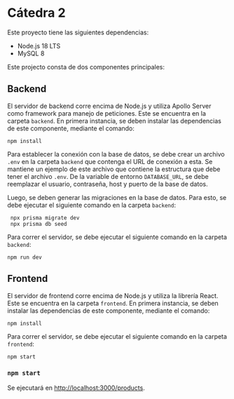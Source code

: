 # Cátedra 2

Este proyecto tiene las siguientes dependencias:
* Node.js 18 LTS
* MySQL 8

Este projecto consta de dos componentes principales:

## Backend
El servidor de backend corre encima de Node.js y utiliza Apollo Server como framework para manejo de peticiones.
Este se encuentra en la carpeta `backend`.
En primera instancia, se deben instalar las dependencias de este componente, mediante el comando:

`` npm install ``

Para establecer la conexión con la base de datos, se debe crear un archivo `.env` en la carpeta `backend` que contenga el URL de conexión a esta. 
Se mantiene un ejemplo de este archivo que contiene la estructura que debe tener el archivo `.env`.
De la variable de entorno `DATABASE_URL`, se debe reemplazar el usuario, contraseña, host y puerto de la base de datos.

Luego, se deben generar las migraciones en la base de datos. Para esto, se debe ejecutar el siguiente comando en la carpeta `backend`:

```
 npx prisma migrate dev
 npx prisma db seed   
```

Para correr el servidor, se debe ejecutar el siguiente comando en la carpeta `backend`:

`` npm run dev ``

## Frontend
El servidor de frontend corre encima de Node.js y utiliza la librería React.
Este se encuentra en la carpeta `frontend`.
En primera instancia, se deben instalar las dependencias de este componente, mediante el comando:

`` npm install ``

Para correr el servidor, se debe ejecutar el siguiente comando en la carpeta `frontend`:

`` npm start ``

### `npm start`

Se ejecutará en [http://localhost:3000/products](http://localhost:3000/products).

